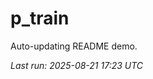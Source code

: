 # p_train

Auto-updating README demo.

<!--START_SECTION:status-->
_Last run: 2025-08-21 17:23 UTC_
<!--END_SECTION:status-->













































